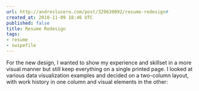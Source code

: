 ```yaml
---
url: http://andreslucero.com/post/329630092/resume-redesign#
created_at: 2010-11-09 18:46 UTC
published: false
title: Resume Redesign
tags:
- resume
- swipefile
---
```


For the new design, I wanted to show my experience and skillset in a more visual manner but still keep everything on a single printed page. I looked at various data visualization examples and decided on a two-column layout, with work history in one column and visual elements in the other:
